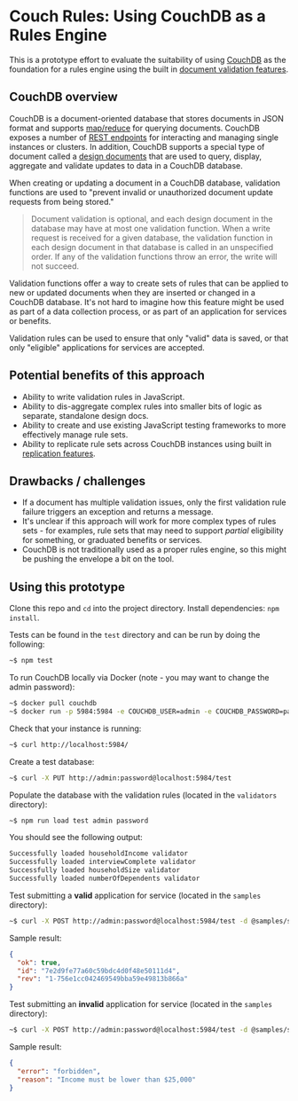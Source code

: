 # Couch Rules: Using CouchDB as a Rules Engine

This is a prototype effort to evaluate the suitability of using [CouchDB](http://couchdb.apache.org/) as the foundation for a rules engine using the built in [document validation features](http://docs.couchdb.org/en/stable/ddocs/ddocs.html#validate-document-update-functions).

## CouchDB overview

CouchDB is a document-oriented database that stores documents in JSON format and supports [map/reduce](http://docs.couchdb.org/en/2.2.0/ddocs/ddocs.html#view-functions) for querying documents. CouchDB exposes a number of [REST endpoints](https://docs.couchdb.org/en/latest/intro/api.html) for interacting and managing single instances or clusters. In addition, CouchDB supports a special type of document called a [design documents](http://docs.couchdb.org/en/2.2.0/ddocs/index.html) that are used to query, display, aggregate and validate updates to data in a CouchDB database.

When creating or updating a document in a CouchDB database, validation functions are used to "prevent invalid or unauthorized document update requests from being stored."

> Document validation is optional, and each design document in the database may have at most one validation function. When a write request is received for a given database, the validation function in each design document in that database is called in an unspecified order. If any of the validation functions throw an error, the write will not succeed.

Validation functions offer a way to create sets of rules that can be applied to new or updated documents when they are inserted or changed in a CouchDB database. It's not hard to imagine how this feature might be used as part of a data collection process, or as part of an application for services or benefits. 

Validation rules can be used to ensure that only "valid" data is saved, or that only "eligible" applications for services are accepted.

## Potential benefits of this approach

* Ability to write validation rules in JavaScript.
* Ability to dis-aggregate complex rules into smaller bits of logic as separate, standalone design docs.
* Ability to create and use existing JavaScript testing frameworks to more effectively manage rule sets.
* Ability to replicate rule sets across CouchDB instances using built in [replication features](http://docs.couchdb.org/en/2.2.0/replication/index.html).

## Drawbacks / challenges

* If a document has multiple validation issues, only the first validation rule failure triggers an exception and returns a message.
* It's unclear if this approach will work for more complex types of rules sets - for examples, rule sets that may need to support _partial_ eligibility for something, or graduated benefits or services.
* CouchDB is not traditionally used as a proper rules engine, so this might be pushing the envelope a bit on the tool.

## Using this prototype

Clone this repo and `cd` into the project directory. Install dependencies: `npm install`.

Tests can be found in the `test` directory and can be run by doing the following:

```bash
~$ npm test
```

To run CouchDB locally via Docker (note - you may want to change the admin password):

```bash
~$ docker pull couchdb
~$ docker run -p 5984:5984 -e COUCHDB_USER=admin -e COUCHDB_PASSWORD=password -d couchdb
```

Check that your instance is running:

```bash
~$ curl http://localhost:5984/
```

Create a test database:

```bash
~$ curl -X PUT http://admin:password@localhost:5984/test
```

Populate the database with the validation rules (located in the `validators` directory):

```bash
~$ npm run load test admin password
```

You should see the following output:
```bash
Successfully loaded householdIncome validator
Successfully loaded interviewComplete validator
Successfully loaded householdSize validator
Successfully loaded numberOfDependents validator
```


Test submitting a **valid** application for service (located in the `samples` directory):

```bash
~$ curl -X POST http://admin:password@localhost:5984/test -d @samples/sample_person_valid.json -H 'Content-type: application/json'
```

Sample result:

```json
{
  "ok": true,
  "id": "7e2d9fe77a60c59bdc4d0f48e50111d4",
  "rev": "1-756e1cc042469549bba59e49813b866a"
}
```

Test submitting an **invalid** application for service (located in the `samples` directory):

```bash
~$ curl -X POST http://admin:password@localhost:5984/test -d @samples/sample_person_invalid.json -H 'Content-type: application/json'
```

Sample result:

```json
{
  "error": "forbidden",
  "reason": "Income must be lower than $25,000"
}
```